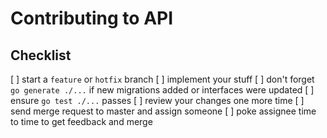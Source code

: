 # Contributing to API

## Checklist

[ ] start a `feature` or `hotfix` branch
[ ] implement your stuff
[ ] don't forget `go generate ./...` if new migrations added or interfaces were updated
[ ] ensure `go test ./...` passes
[ ] review your changes one more time
[ ] send merge request to master and assign someone
[ ] poke assignee time to time to get feedback and merge